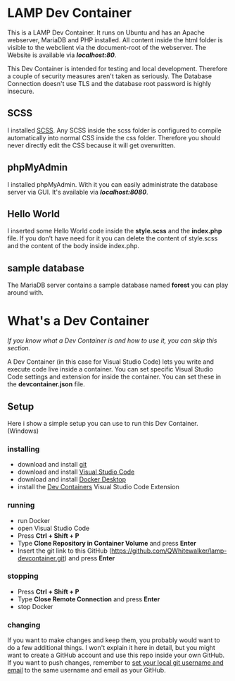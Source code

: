 # LAMP Dev Container

This is a LAMP Dev Container.
It runs on Ubuntu and has an Apache webserver, MariaDB and PHP installed.
All content inside the html folder is visible to the webclient via the document-root of the webserver.
The Website is available via ***localhost:80***.

This Dev Container is intended for testing and local development. Therefore a couple of security measures aren't taken as seriously. The Database Connection doesn't use TLS and the database root password is highly insecure.

## SCSS
I installed [SCSS](https://sass-lang.com/documentation/). Any SCSS inside the scss folder is configured to compile automatically into normal CSS inside the css folder. Therefore you should never directly edit the CSS because it will get overwritten.

## phpMyAdmin
I installed phpMyAdmin. With it you can easily administrate the database server via GUI. It's available via ***localhost:8080***.

## Hello World
I inserted some Hello World code inside the **style.scss** and the **index.php** file. If you don't have need for it you can delete the content of style.scss and the content of the body inside index.php.

## sample database
The MariaDB server contains a sample database named **forest** you can play around with.

# What's a Dev Container
*If you know what a Dev Container is and how to use it, you can skip this section.*

A Dev Container (in this case for Visual Studio Code) lets you write and execute code live inside a container. You can set specific Visual Studio Code settings and extension for inside the container. You can set these in the **devcontainer.json** file.

## Setup
Here i show a simple setup you can use to run this Dev Container. (Windows)

### installing
- download and install [git](https://git-scm.com/downloads)
- download and install [Visual Studio Code](https://code.visualstudio.com/)
- download and install [Docker Desktop](https://www.docker.com/)
- install the [Dev Containers](https://marketplace.visualstudio.com/items?itemName=ms-vscode-remote.remote-containers) Visual Studio Code Extension

### running
- run Docker
- open Visual Studio Code
- Press **Ctrl + Shift + P**
- Type **Clone Repository in Container Volume** and press **Enter**
- Insert the git link to this GitHub (https://github.com/QWhitewalker/lamp-devcontainer.git) and press **Enter**

### stopping
- Press **Ctrl + Shift + P**
- Type **Close Remote Connection** and press **Enter**
- stop Docker

### changing
If you want to make changes and keep them, you probably would want to do a few additional things. I won't explain it here in detail, but you might want to create a GitHub account and use this repo inside your own GitHub. If you want to push changes, remember to [set your local git username and email](https://git-scm.com/book/en/v2/Getting-Started-First-Time-Git-Setup#_your_identity) to the same username and email as your GitHub.
